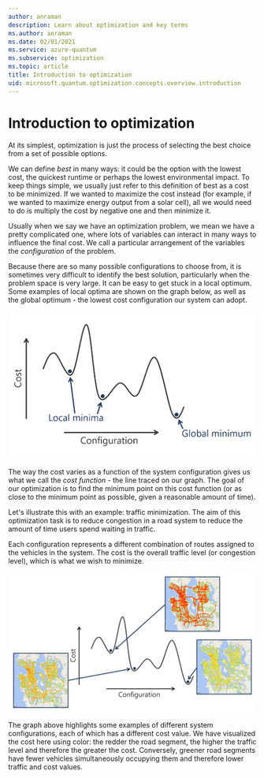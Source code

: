 ```yaml
---
author: anraman
description: Learn about optimization and key terms
ms.author: anraman
ms.date: 02/01/2021
ms.service: azure-quantum
ms.subservice: optimization
ms.topic: article
title: Introduction to optimization
uid: microsoft.quantum.optimization.concepts.overview.introduction
---
```


# Introduction to optimization

At its simplest, optimization is just the process of selecting the best choice from a set of possible options.

We can define *best* in many ways: it could be the option with the lowest cost, the quickest runtime or perhaps the lowest environmental impact. To keep things simple, we usually just refer to this definition of best as a cost to be minimized. If we wanted to maximize the cost instead (for example, if we wanted to maximize energy output from a solar cell), all we would need to do is multiply the cost by negative one and then minimize it.

Usually when we say we have an optimization problem, we mean we have a pretty complicated one, where lots of variables can interact in many ways to influence the final cost. We call a particular arrangement of the variables the *configuration* of the problem.

Because there are so many possible configurations to choose from, it is sometimes very difficult to identify the best solution, particularly when the problem space is very large. It can be easy to get stuck in a local optimum. Some examples of local optima are shown on the graph below, as well as the global optimum - the lowest cost configuration our system can adopt.

![Graph showing a cost function with two local optima and the global optimum highlighted](./media/optimization-intro-optima-graph.png)

The way the cost varies as a function of the system configuration gives us what we call the *cost function* - the line traced on our graph. The goal of our optimization is to find the minimum point on this cost function (or as close to the minimum point as possible, given a reasonable amount of time).

Let's illustrate this with an example: traffic minimization. The aim of this optimization task is to reduce congestion in a road system to reduce the amount of time users spend waiting in traffic.

Each configuration represents a different combination of routes assigned to the vehicles in the system. The cost is the overall traffic level (or congestion level), which is what we wish to minimize.

![Graph showing a cost function with local optima corresponding to different traffic levels in a vehicle routing simulation](./media/optimization-intro-traffic-optima.png)

The graph above highlights some examples of different system configurations, each of which has a different cost value. We have visualized the cost here using color: the redder the road segment, the higher the traffic level and therefore the greater the cost. Conversely, greener road segments have fewer vehicles simultaneously occupying them and therefore lower traffic and cost values.
